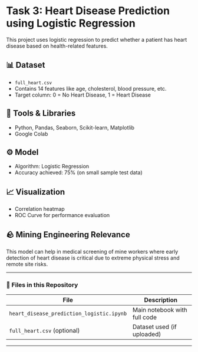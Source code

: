 # Task 3: Heart Disease Prediction using Logistic Regression

This project uses logistic regression to predict whether a patient has heart disease based on health-related features.

## 📊 Dataset
- `full_heart.csv`
- Contains 14 features like age, cholesterol, blood pressure, etc.
- Target column: 0 = No Heart Disease, 1 = Heart Disease

## 🔧 Tools & Libraries
- Python, Pandas, Seaborn, Scikit-learn, Matplotlib
- Google Colab

## ⚙️ Model
- Algorithm: Logistic Regression
- Accuracy achieved: 75% (on small sample test data)

## 📈 Visualization
- Correlation heatmap
- ROC Curve for performance evaluation

## 🪨 Mining Engineering Relevance
This model can help in medical screening of mine workers where early detection of heart disease is critical due to extreme physical stress and remote site risks.

---

### 📁 Files in this Repository

| File                              | Description                         |
|-----------------------------------|-------------------------------------|
| `heart_disease_prediction_logistic.ipynb` | Main notebook with full code |
| `full_heart.csv` (optional)       | Dataset used (if uploaded)          |

---


